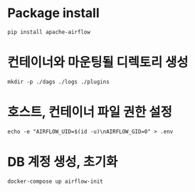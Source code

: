 
# Package install
```
pip install apache-airflow
```


# 컨테이너와 마운팅될 디렉토리 생성
```
mkdir -p ./dags ./logs ./plugins
```
# 호스트, 컨테이너 파일 권한 설정
```
echo -e "AIRFLOW_UID=$(id -u)\nAIRFLOW_GID=0" > .env
```
# DB 계정 생성, 초기화
```
docker-compose up airflow-init
```